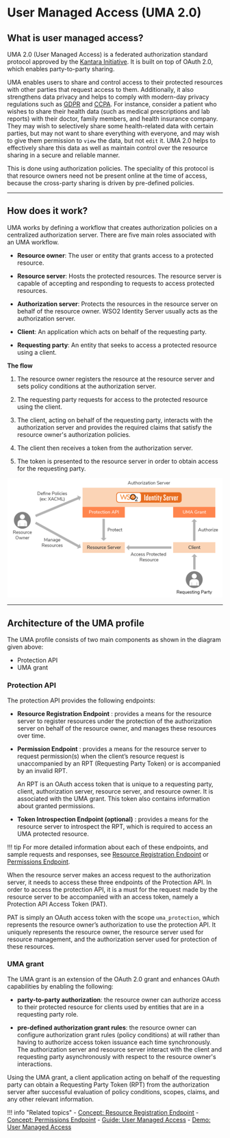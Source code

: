 # User Managed Access (UMA 2.0)

## What is user managed access?

UMA 2.0 (User Managed Access) is a federated authorization standard protocol approved by the [Kantara Initiative](https://docs.kantarainitiative.org/uma/wg/rec-oauth-uma-grant-2.0.html). It is built on top of OAuth 2.0, which enables party-to-party sharing. 

UMA enables users to share and control access to their protected resources with other parties that request access to them. Additionally, it also strengthens data privacy and helps to comply with modern-day privacy regulations such as [GDPR](TODO:insert-link) and [CCPA](TODO:insert-link). For instance, consider a patient who wishes to share their health data (such as medical prescriptions and lab reports) with their doctor, family members, and health insurance company. They may wish to selectively share some health-related data with certain parties, but may not want to share everything with everyone, and may wish to give them permission to `view` the data, but not `edit` it. UMA 2.0 helps to effectively share this data as well as maintain control over the resource sharing in a secure and reliable manner. 

This is done using authorization policies. The speciality of this protocol is that resource owners need not be present online at the time of access, because the cross-party sharing is driven by pre-defined policies.

-----

## How does it work?

UMA works by defining a workflow that creates authorization policies on a centralized authorization server. There are five main roles associated with an UMA workflow. 

- **Resource owner**: The user or entity that grants access to a protected resource. 

- **Resource server**: Hosts the protected resources. The resource server is capable of accepting and responding to requests to access protected resources.

- **Authorization server**: Protects the resources in the resource server on behalf of the resource owner. WSO2 Identity Server usually acts as the authorization server.

- **Client**: An application which acts on behalf of the requesting party.

- **Requesting party**: An entity that seeks to access a protected resource using a client.

**The flow**

1. The resource owner registers the resource at the resource server and sets policy conditions at the authorization server. 

2. The requesting party requests for access to the protected resource using the client. 

2. The client, acting on behalf of the requesting party, interacts with the authorization server and provides the required claims that satisfy the resource owner's authorization policies.  

3. The client then receives a token from the authorization server. 

4. The token is presented to the resource server in order to obtain access for the requesting party. 

![user-managed-access-diagram](../../../assets/img/concepts/user-managed-access-diagram.png) 

---

## Architecture of the UMA profile

The UMA profile consists of two main components as shown in the diagram given above: 

- Protection API
- UMA grant

### Protection API

The protection API provides the following endpoints:

- **Resource Registration Endpoint** : provides a means for the resource server to register resources under the protection of the authorization server on behalf of the resource owner, and manages these resources over time.

- **Permission Endpoint** : provides a means for the resource server to request permission(s) when the client’s resource request is unaccompanied by an RPT (Requesting Party Token) or is accompanied by an invalid RPT. 

    An RPT is an OAuth access token that is unique to a requesting party, client, authorization server, resource server, and resource owner. It is associated with the UMA grant. This token also contains information about granted permissions.

- **Token Introspection Endpoint (optional)** : provides a means for the resource server to introspect the RPT, which is required to access an UMA protected resource.

!!! tip
    For more detailed information about each of these endpoints, and sample requests and responses, see [Resource Registration Endpoint](../uma-resource-registration) or [Permissions Endpoint](../uma-permissions-endpoint).

When the resource server makes an access request to the authorization server, it needs to access these three endpoints of the Protection API. In order to access the protection API, it is a must for the request made by the resource server to be accompanied with an access token, namely a Protection API Access Token (PAT). 

PAT is simply an OAuth access token with the scope  `uma_protection`, which represents the resource owner’s authorization to use the protection API. It uniquely represents the resource owner, the resource server used for resource management, and the authorization server used for protection of these resources.

### UMA grant

The UMA grant is an extension of the OAuth 2.0 grant and enhances OAuth capabilities by enabling the following: 

- **party-to-party authorization**: the resource owner can authorize access to their protected resource for clients used by entities that are in a requesting party role.

- **pre-defined authorization grant rules**: the resource owner can configure authorization grant rules (policy conditions) at will rather than having to authorize access token issuance each time synchronously. The authorization server and resource server interact with the client and requesting party asynchronously with respect to the resource owner's interactions. 

Using the UMA grant, a client application acting on behalf of the requesting party can obtain a Requesting Party Token (RPT) from the authorization server after successful evaluation of policy conditions, scopes, claims, and any other relevant information.
     
!!! info "Related topics"
    - [Concept: Resource Registration Endpoint](../uma-resource-registration)
    - [Concept: Permissions Endpoint](../uma-permissions-endpoint)
    - [Guide: User Managed Access](TODO:link-to-guide)
    - [Demo: User Managed Access](TODO:link-to-demo)


